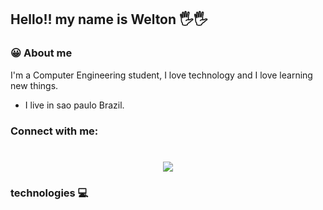 ## Hello!! my name is Welton 🖐🖐

<!--
**welton1986/welton1986** is a ✨ _special_ ✨ repository because its `README.md` (this file) appears on your GitHub profile.

Here are some ideas to get you started:

- 🔭 I’m currently working on ...
- 🌱 I’m currently learning ...
- 👯 I’m looking to collaborate on ...
- 🤔 I’m looking for help with ...
- 💬 Ask me about ...
- 📫 How to reach me: ...
- 😄 Pronouns: ...
- ⚡ Fun fact: ...
-->


### 😀 About me 

I'm a Computer Engineering student, I love technology and I love learning new things.
- I live in sao paulo Brazil.

### Connect with me:

<h1 align ="center"> 
    <img src='https://www.google.com/search?rlz=1C1ISCS_pt-PTBR934BR934&sxsrf=ALeKk01q0L6uL6XGToLKwYpUI9GpSeHGMg:1627500776143&q=logo+linkedin&tbm=isch&chips=q:logo+linkedin,online_chips:logo+vector:oThc9gpFmM4%3D&usg=AI4_-kSxaKtk16Sb0wFi63zqB5rRAtuX7w&sa=X&ved=2ahUKEwi2sYjtwIbyAhWcEbkGHeuZB08QgIoDKAF6BAgGEAw&biw=1360&bih=625#imgrc=SQ4hDp-sUaynAM'>
</h1>







### technologies 💻






